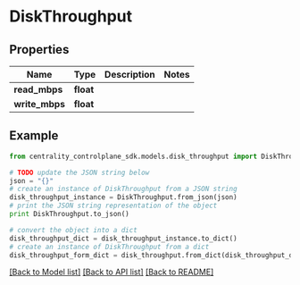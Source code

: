 # DiskThroughput


## Properties
Name | Type | Description | Notes
------------ | ------------- | ------------- | -------------
**read_mbps** | **float** |  | 
**write_mbps** | **float** |  | 

## Example

```python
from centrality_controlplane_sdk.models.disk_throughput import DiskThroughput

# TODO update the JSON string below
json = "{}"
# create an instance of DiskThroughput from a JSON string
disk_throughput_instance = DiskThroughput.from_json(json)
# print the JSON string representation of the object
print DiskThroughput.to_json()

# convert the object into a dict
disk_throughput_dict = disk_throughput_instance.to_dict()
# create an instance of DiskThroughput from a dict
disk_throughput_form_dict = disk_throughput.from_dict(disk_throughput_dict)
```
[[Back to Model list]](../README.md#documentation-for-models) [[Back to API list]](../README.md#documentation-for-api-endpoints) [[Back to README]](../README.md)


